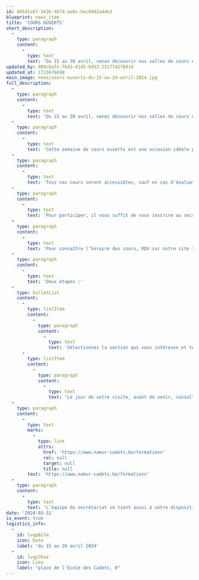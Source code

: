 ```yaml
---
id: 84541c67-3436-4b7d-aa8c-bec0462a4de3
blueprint: news_item
title: 'COURS OUVERTS'
short_description:
  -
    type: paragraph
    content:
      -
        type: text
        text: 'Du 15 au 20 avril, venez découvrir nos salles de cours et nos divers programmes de formation lors de la Promsoc’Week ! '
updated_by: 409cbafe-f643-4145-b952-25177427041d
updated_at: 1715076698
main_image: news/cours-ouverts-du-15-au-20-avril-2024.jpg
full_description:
  -
    type: paragraph
    content:
      -
        type: text
        text: 'Du 15 au 20 avril, venez découvrir nos salles de cours et nos divers programmes de formation lors de la Promsoc’Week !'
  -
    type: paragraph
    content:
      -
        type: text
        text: 'Cette semaine de cours ouverts est une occasion idéale pour explorer la vie étudiante de notre établissement et prendre des décisions pour votre avenir, en envisageant vos futurs projets de manière concrète.'
  -
    type: paragraph
    content:
      -
        type: text
        text: 'Tous nos cours seront accessibles, sauf en cas d’évaluation.'
  -
    type: paragraph
    content:
      -
        type: text
        text: 'Pour participer, il vous suffit de vous inscrire au secrétariat dès votre arrivée. Notre équipe se fera un plaisir de vous guider.'
  -
    type: paragraph
    content:
      -
        type: text
        text: 'Pour connaître l’horaire des cours, RDV sur notre site Internet.'
  -
    type: paragraph
    content:
      -
        type: text
        text: 'Deux étapes :'
  -
    type: bulletList
    content:
      -
        type: listItem
        content:
          -
            type: paragraph
            content:
              -
                type: text
                text: 'Sélectionnez la section qui vous intéresse et téléchargez l’horaire correspondant.'
      -
        type: listItem
        content:
          -
            type: paragraph
            content:
              -
                type: text
                text: 'Le jour de votre visite, avant de venir, consultez l’horaire du jour sur la page d’accueil de notre site.'
  -
    type: paragraph
    content:
      -
        type: text
        marks:
          -
            type: link
            attrs:
              href: 'https://www.namur-cadets.be/formations'
              rel: null
              target: null
              title: null
        text: 'https://www.namur-cadets.be/formations'
  -
    type: paragraph
    content:
      -
        type: text
        text: 'L’équipe du secrétariat se tient aussi à votre disposition pour tout renseignement et précision.'
date: '2024-03-31'
is_event: true
logistics_info:
  -
    id: lvqp6ilm
    icon: Date
    label: 'du 15 au 20 avril 2024'
  -
    id: lvqp76se
    icon: Lieu
    label: "place de l'Ecole des Cadets, 6"
---
```

